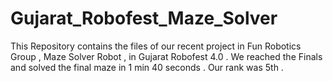 # Gujarat_Robofest_Maze_Solver
This Repository contains the files of our recent project in Fun Robotics Group , Maze Solver Robot , in Gujarat Robofest 4.0 .
We reached the Finals and solved the final maze in 1 min 40 seconds .
Our rank was 5th . 
